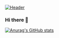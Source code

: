 [![Header](https://fertorresmx.dev/images/logoFerTorres_web.png "Header")](https://fertorresmx.dev)

### Hi there 👋

[![Anurag's GitHub stats](https://github-readme-stats.vercel.app/api?username=FernandoTorresL)](https://github.com/FernandoTorresL/github-readme-stats&show_icons=true&theme=radical)

<!--
**FernandoTorresL/FernandoTorresL** is a ✨ _special_ ✨ repository because its `README.md` (this file) appears on your GitHub profile.


Here are some ideas to get you started:

- 🔭 I’m currently working on ...
- 🌱 I’m currently learning ...
- 👯 I’m looking to collaborate on ...
- 🤔 I’m looking for help with ...
- 💬 Ask me about ...
- 📫 How to reach me: ...
- 😄 Pronouns: ...
- ⚡ Fun fact: ...
-->
